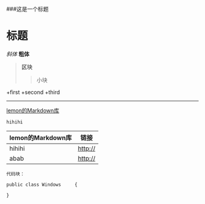 ###这是一个标题

标题
=
_斜体_
**粗体**

>**区块**
>>小块

+first
+second
+third

***

[lemon的Markdown库](http://github.com/lemon4188/helloworld)

`hihihi`

|lemon的Markdown库|链接      |
|:---------------|---------|
|hihihi|[http://](http://)|
|abab|[http://](http://)|

`代码块：`

    public class Windows     {

    }

